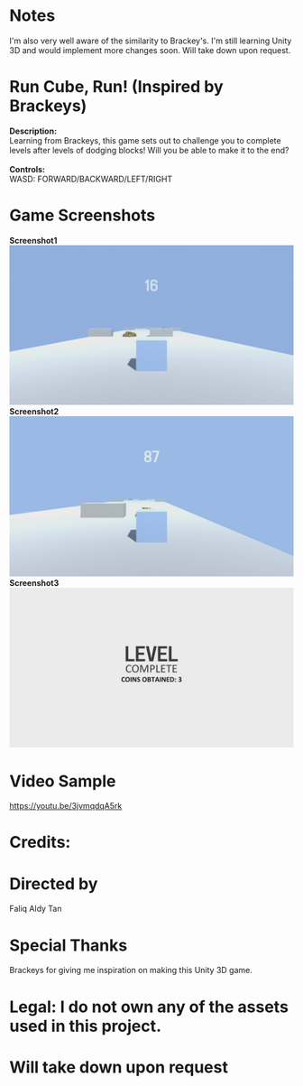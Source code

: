 # Notes
I'm also very well aware of the similarity to Brackey's.
I'm still learning Unity 3D and would implement more changes soon. Will take down upon request.

# Run Cube, Run! (Inspired by Brackeys)
<b>Description:</b></br>
Learning from Brackeys, this game sets out to challenge you to complete levels after levels of dodging blocks! Will you be able to make it to the end?</br></br>
<b>Controls:</b></br>
WASD: FORWARD/BACKWARD/LEFT/RIGHT</br>

# Game Screenshots
<b>Screenshot1</b></br>
![Screenshot1](Image64.jpg)</br>
<b>Screenshot2</b></br>
![Screenshot2](Image63.jpg)</br>
<b>Screenshot3</b></br>
![Screenshot3](Image62.jpg)</br>

# Video Sample
https://youtu.be/3jvmqdqA5rk

# Credits:
# Directed by
Faliq Aldy Tan

# Special Thanks 
Brackeys for giving me inspiration on making this Unity 3D game. 

# Legal: I do not own any of the assets used in this project.
# Will take down upon request
